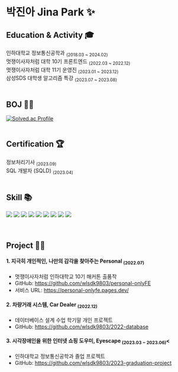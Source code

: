 # 박진아 Jina Park ✨
## Education & Activity 🎓
인하대학교 정보통신공학과 <sub>(2018.03 ~ 2024.02)</sub> <br/>
멋쟁이사자처럼 대학 10기 프론트엔드 <sub>(2022.03 ~ 2022.12)</sub> <br/>
멋쟁이사자처럼 대학 11기 운영진 <sub>(2023.01 ~ 2023.12)</sub> <br/>
삼성SDS 대학생 알고리즘 특강 <sub>(2023.07 ~ 2023.08)</sub> <br/><br/>

## BOJ 👩‍💻
[![Solved.ac Profile](http://mazassumnida.wtf/api/v2/generate_badge?boj=wlsdk9803)](https://solved.ac/wlsdk9803/)
<br/><br/>

## Certification 🏆
정보처리기사 <sub>(2023.09)</sub> <br/>
SQL 개발자 (SQLD) <sub>(2023.04)</sub> <br/><br/>

## Skill 📚
<p>
  <img src="https://img.shields.io/badge/c++-00599C?style=for-the-badge&logo=c%2B%2B&logoColor=white">
  <img src="https://img.shields.io/badge/python-3776AB?style=for-the-badge&logo=python&logoColor=white"> 
  <img src="https://img.shields.io/badge/HTML5-E34F26?style=for-the-badge&logo=HTML5&logoColor=white">
  <img src="https://img.shields.io/badge/css-1572B6?style=for-the-badge&logo=css3&logoColor=white"> 
  <img src="https://img.shields.io/badge/javascript-F7DF1E?style=for-the-badge&logo=javascript&logoColor=black"> 
  <img src="https://img.shields.io/badge/react-61DAFB?style=for-the-badge&logo=react&logoColor=white"> 
  <img src="https://img.shields.io/badge/node.js-339933?style=for-the-badge&logo=Node.js&logoColor=white">
  <img src="https://img.shields.io/badge/express-000000?style=for-the-badge&logo=express&logoColor=white">
  <img src="https://img.shields.io/badge/mysql-4479A1?style=for-the-badge&logo=mysql&logoColor=white"> 
</p><br/>

## Project 👩‍💻
#### 1. 지극히 개인적인, 나만의 감각을 찾아주는 Personal <sub>(2022.07)</sub>
- 멋쟁이사자처럼 인하대학교 10기 해커톤 출품작
- GitHub: https://github.com/wlsdk9803/personal-onlyFE
- 서비스 URL: https://personal-onlyfe.pages.dev/

#### 2. 차량거래 시스템, Car Dealer <sub>(2022.12)</sub>
- 데이터베이스 설계 수업 학기말 개인 프로젝트
- GitHub: https://github.com/wlsdk9803/2022-database

#### 3. 시각장애인을 위한 인터넷 쇼핑 도우미, Eyescape <sub>(2023.03 ~ 2023.06)</sub><
- 인하대학교 정보통신공학과 졸업 프로젝트
- GitHub: https://github.com/wlsdk9803/2023-graduation-project
